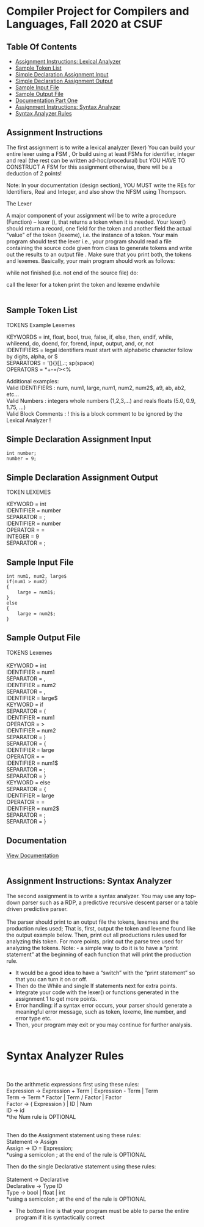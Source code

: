 # Compiler Project for Compilers and Languages, Fall 2020 at CSUF

## Table Of Contents
* [Assignment Instructions: Lexical Analyzer](#AssignmentInstructionsPartOne)
* [Sample Token List](#SampleTokenList)
* [Simple Declaration Assignment Input](#AssignmentInput)
* [Simple Declaration Assignment Output](#AssignmentOutput)
* [Sample Input File](#InputFile)
* [Sample Output File](#OutputFile)
* [Documentation Part One](#documentation)
* [Assignment Instructions: Syntax Analyzer](#AssignmentInstructionsPartTwo)
* [Syntax Analyzer Rules](#SyntaxRules)



## Assignment Instructions <a name = "AssigmentInstructionsPartOne"></a>


The first assignment is to write a lexical analyzer (lexer)
You can build your entire lexer using a FSM , Or build using at least FSMs for
identifier, integer and real (the rest can be written ad-hoc/procedural) but YOU
HAVE TO CONSTRUCT A FSM for this assignment otherwise, there will be a deduction
of 2 points!

Note: In your documentation (design section), YOU MUST write the REs for Identifiers,
Real and Integer, and also show the NFSM using Thompson.

The Lexer

A major component of your assignment will be to write a procedure (Function) – lexer (), that
returns a token when it is needed. Your lexer() should return a record, one field for the token
and another field the actual "value" of the token (lexeme), i.e. the instance of a token.
Your main program should test the lexer i.e., your program should read a file containing
the source code given from class to generate tokens and write out the results to an output
file . Make sure that you print both, the tokens and lexemes.
Basically, your main program should work as follows:

while not finished (i.e. not end of the source file) do:

call the lexer for a token
print the token and lexeme
endwhile 
</br></br>

## Sample Token List <a name = "SampleTokenList"></a>

TOKENS			Example Lexemes</br>

KEYWORDS 	=	int, float, bool, true, false, if, else, then, endif, while, whileend, do, doend, for, forend, input, output, and, or, not </br>
IDENTIFIERS 	=	legal identifiers must start with alphabetic character follow by digits, alpha, or $</br>
SEPARATORS 	=	'(){}[],.:; sp(space)</br>
OPERATORS 	=	*+-=/><%</br>


Additional examples:</br>
Valid IDENTIFIERS	:  	num, num1, large$, num$1, num2, num2$, a9, ab, ab2, etc...</br>
Valid Numbers		:	integers whole numbers (1,2,3,...) and reals floats (5.0, 0.9, 1.75, ...)</br>
Valid Block Comments	:	!  this is a block comment to be ignored by the Lexical Analyzer !</br>



## Simple Declaration Assignment Input<a name ="AssignmentInput"></a>

```! Declare and assign a number !
int number;
number = 9;
```


## Simple Declaration Assignment Output<a name = "AssignmentOutput"></a>

TOKEN			LEXEMES </br>

KEYWORD		=	int</br>
IDENTIFIER	=	number</br>
SEPARATOR	=	;</br>
IDENTIFIER	=	number</br>
OPERATOR	=	=</br>
INTEGER		=	9</br>
SEPARATOR	=	;</br>


## Sample Input File<a nam e= "InputFile"></a>

``` ! Find largest value between two numbers!
int num1, num2, large$
if(num1 > num2)
{
	large = num1$;
}
else
{
	large = num2$;
}
```

## Sample Output File<a name = "OutputFile"></a>

TOKENS			Lexemes</br>
</br>
KEYWORD 	=	 int</br>
IDENTIFIER 	=	 num1</br>
SEPARATOR 	=	 ,</br>
IDENTIFIER 	=	 num2</br>
SEPARATOR 	=	 ,</br>
IDENTIFIER 	=	 large$</br>
KEYWORD 	=	 if</br>
SEPARATOR 	=	 (</br>
IDENTIFIER 	=	 num1</br>
OPERATOR 	=	 ></br>
IDENTIFIER 	=	 num2</br>
SEPARATOR 	=	 )</br>
SEPARATOR 	=	 {</br>
IDENTIFIER 	=	 large</br>
OPERATOR 	=	 =</br>
IDENTIFIER 	=	 num1$</br>
SEPARATOR 	=	 ;</br>
SEPARATOR 	=	 }</br>
KEYWORD 	=	 else</br>
SEPARATOR 	=	 {</br>
IDENTIFIER 	=	 large</br>
OPERATOR 	=	 =</br>
IDENTIFIER 	=	 num2$</br>
SEPARATOR 	=	 ;</br>
SEPARATOR 	=	 }</br>


## Documentation<a name = "documentation"></a>

[View Documentation](https://jenniferafelton.github.io/CSUF323_Compiler/JfeltonCompilerDocumentation.pdf "PDF of Documentation")
</br></br>

## Assignment Instructions: Syntax Analyzer<a name = "AssignmentInstructionsPartTwo"></a>  </br>
The second assignment is to write a syntax analyzer. You may use any top-down parser such as a RDP, a
predictive recursive descent parser or a table driven predictive parser. <br>
</br>
The parser should print to an output file the tokens, lexemes and the production rules used;
That is, first, output the token and lexeme found like the output example below.
Then, print out all productions rules used for analyzing this token.
For more points, print out the parse tree used for analyzing the tokens.
Note: - a simple way to do it is to have a “print statement” at the beginning of each function that will print
the production rule.
 - It would be a good idea to have a “switch” with the “print statement” so that you can turn it on or off. 
 - Then do the While and single If statements next for extra points. 
 - Integrate your code with the lexer() or functions generated in the assignment 1 to get more points. 
 - Error handling: if a syntax error occurs, your parser should generate a meaningful error message, such as
token, lexeme, line number, and error type etc.
 - Then, your program may exit or you may continue for further analysis. 
 </br> </br>


# Syntax Analyzer Rules <a name = "SyntaxRules"></a>  </br>
</br>

Do the arithmetic expressions first using these rules:<br>
Expression -> Expression + Term | Expression - Term | Term </br>
Term -> Term * Factor | Term / Factor | Factor </br>
Factor -> ( Expression ) | ID | Num </br>
ID -> id </br>
*the Num rule is OPTIONAL </br> </br>
	
Then do the Assignment statement using these rules:</br>
Statement -> Assign </br>
Assign -> ID = Expression; </br>
*using a semicolon ; at the end of the rule is OPTIONAL </br>

Then do the single Declarative statement using these rules: </br></br>
Statement -> Declarative </br>
Declarative -> Type ID </br>
Type -> bool | float | int </br>
*using a semicolon ; at the end of the rule is OPTIONAL  </br>

* The bottom line is that your program must be able to parse the entire program if it is syntactically correct </br>
